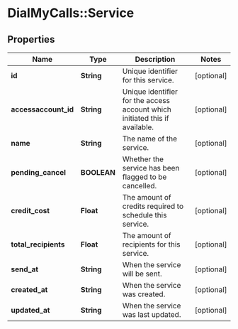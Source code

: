 # DialMyCalls::Service

## Properties
Name | Type | Description | Notes
------------ | ------------- | ------------- | -------------
**id** | **String** | Unique identifier for this service. | [optional] 
**accessaccount_id** | **String** | Unique identifier for the access account which initiated this if available. | [optional] 
**name** | **String** | The name of the service. | [optional] 
**pending_cancel** | **BOOLEAN** | Whether the service has been flagged to be cancelled. | [optional] 
**credit_cost** | **Float** | The amount of credits required to schedule this service. | [optional] 
**total_recipients** | **Float** | The amount of recipients for this service. | [optional] 
**send_at** | **String** | When the service will be sent. | [optional] 
**created_at** | **String** | When the service was created. | [optional] 
**updated_at** | **String** | When the service was last updated. | [optional] 


